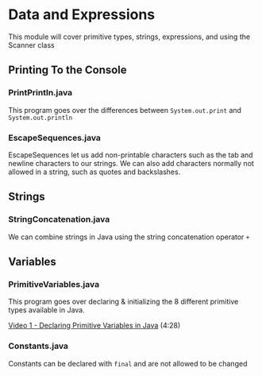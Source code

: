# Data and Expressions

This module will cover primitive types, strings, expressions, and using the Scanner class

## Printing To the Console

### PrintPrintln.java

This program goes over the differences between `System.out.print` and `System.out.println`

### EscapeSequences.java

EscapeSequences let us add non-printable characters such as the tab and newline characters to our strings.  We can also add characters normally not allowed in a string, such as quotes and backslashes.

## Strings

### StringConcatenation.java

We can combine strings in Java using the string concatenation operator `+`

## Variables

### PrimitiveVariables.java

This program goes over declaring & initializing the 8 different primitive types available in Java.

[Video 1 - Declaring Primitive Variables in Java](https://youtu.be/q-z4RUQs5DA) (4:28)

### Constants.java

Constants can be declared with `final` and are not allowed to be changed
